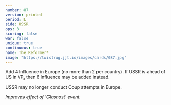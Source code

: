 ```yaml
---
number: 87
version: printed
period: L
side: USSR
ops: 3
scoring: false
war: false
unique: true
continuous: true
name: The Reformer*
image: "https://twistrug.jjt.io/images/cards/087.jpg"
---
```

Add 4 Influence in Europe (no more than 2 per country). If USSR is ahead of US in VP, then 6 Influence may be added instead.

USSR may no longer conduct Coup attempts in Europe.

*Improves effect of 'Glasnost' event.*
